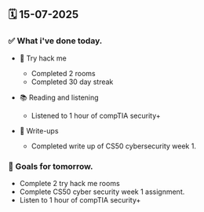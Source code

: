 ## 🗓️ 15-07-2025

### ✅ What i've done today.
- 👾 Try hack me
  - Completed 2 rooms
  - Completed 30 day streak
 
- 📚 Reading and listening
  - Listened to 1 hour of compTIA security+
 
- 📝 Write-ups
  - Completed write up of CS50 cybersecurity week 1. 

### 🎯 Goals for tomorrow.
- Complete 2 try hack me rooms
- Complete CS50 cyber security week 1 assignment.
- Listen to 1 hour of compTIA security+
